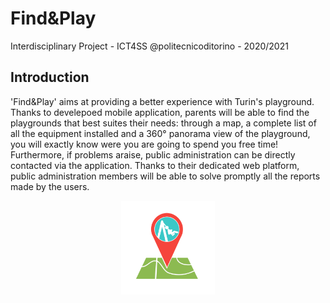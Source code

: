 # Find&Play
Interdisciplinary Project - ICT4SS @politecnicoditorino - 2020/2021

## Introduction 
'Find&Play' aims at providing a better experience with Turin's playground. Thanks to develepoed mobile application, parents will be able to find the playgrounds that best suites their needs: through a map, a complete list of all the equipment installed and a 360° panorama view of the playground, you will exactly know were you are going to spend you free time!
Furthermore, if problems araise, public administration can be directly contacted via the application. Thanks to their dedicated web platform, public administration members will be able to solve promptly all the reports made by the users. 

<p align = 'center'>
    <img src = 'src/logo.png' width = '150px'>
</p>